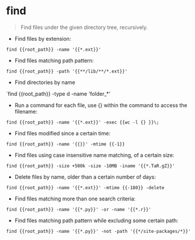 # find

> Find files under the given directory tree, recursively.

- Find files by extension:

`find {{root_path}} -name '{{*.ext}}'`

- Find files matching path pattern:

`find {{root_path}} -path '{{**/lib/**/*.ext}}'`

- Find directories by name

`find {{root_path}} -type d -name 'folder_*'

- Run a command for each file, use {} within the command to access the filename:

`find {{root_path}} -name '{{*.ext}}' -exec {{wc -l {} }}\;`

- Find files modified since a certain time:

`find {{root_path}} -name '{{}}' -mtime {{-1}}`

- Find files using case insensitive name matching, of a certain size:

`find {{root_path}} -size +500k -size -10MB -iname '{{*.TaR.gZ}}'`

- Delete files by name, older than a certain number of days:

`find {{root_path}} -name '{{*.ext}}' -mtime {{-180}} -delete`

- Find files matching more than one search criteria:

`find {{root_path}} -name '{{*.py}}' -or -name '{{*.r}}'`

- Find files matching path pattern while excluding some certain path:

`find {{root_path}} -name '{{*.py}}' -not -path '{{*/site-packages/*}}'`
